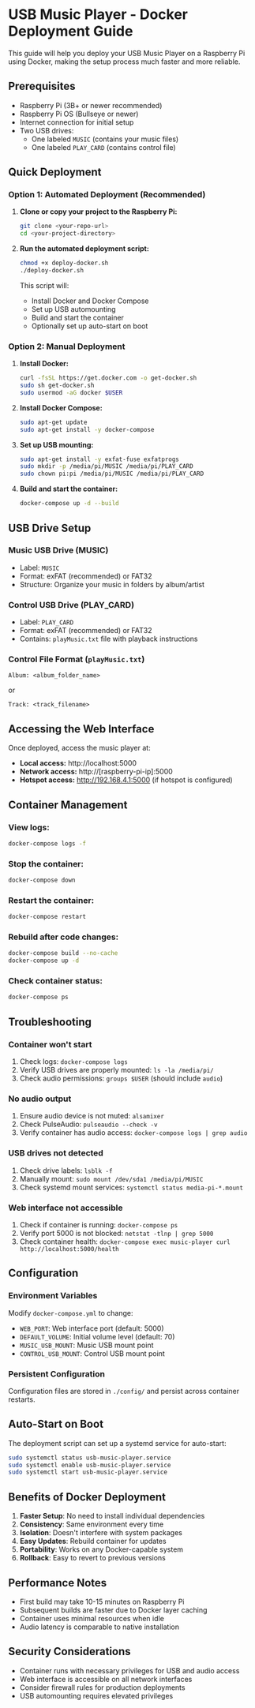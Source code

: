 # USB Music Player - Docker Deployment Guide

This guide will help you deploy your USB Music Player on a Raspberry Pi using Docker, making the setup process much faster and more reliable.

## Prerequisites

- Raspberry Pi (3B+ or newer recommended)
- Raspberry Pi OS (Bullseye or newer)
- Internet connection for initial setup
- Two USB drives:
  - One labeled `MUSIC` (contains your music files)
  - One labeled `PLAY_CARD` (contains control file)

## Quick Deployment

### Option 1: Automated Deployment (Recommended)

1. **Clone or copy your project to the Raspberry Pi:**
   ```bash
   git clone <your-repo-url>
   cd <your-project-directory>
   ```

2. **Run the automated deployment script:**
   ```bash
   chmod +x deploy-docker.sh
   ./deploy-docker.sh
   ```

   This script will:
   - Install Docker and Docker Compose
   - Set up USB automounting
   - Build and start the container
   - Optionally set up auto-start on boot

### Option 2: Manual Deployment

1. **Install Docker:**
   ```bash
   curl -fsSL https://get.docker.com -o get-docker.sh
   sudo sh get-docker.sh
   sudo usermod -aG docker $USER
   ```

2. **Install Docker Compose:**
   ```bash
   sudo apt-get update
   sudo apt-get install -y docker-compose
   ```

3. **Set up USB mounting:**
   ```bash
   sudo apt-get install -y exfat-fuse exfatprogs
   sudo mkdir -p /media/pi/MUSIC /media/pi/PLAY_CARD
   sudo chown pi:pi /media/pi/MUSIC /media/pi/PLAY_CARD
   ```

4. **Build and start the container:**
   ```bash
   docker-compose up -d --build
   ```

## USB Drive Setup

### Music USB Drive (MUSIC)
- Label: `MUSIC`
- Format: exFAT (recommended) or FAT32
- Structure: Organize your music in folders by album/artist

### Control USB Drive (PLAY_CARD)
- Label: `PLAY_CARD`
- Format: exFAT (recommended) or FAT32
- Contains: `playMusic.txt` file with playback instructions

### Control File Format (`playMusic.txt`)
```
Album: <album_folder_name>
```
or
```
Track: <track_filename>
```

## Accessing the Web Interface

Once deployed, access the music player at:
- **Local access:** http://localhost:5000
- **Network access:** http://[raspberry-pi-ip]:5000
- **Hotspot access:** http://192.168.4.1:5000 (if hotspot is configured)

## Container Management

### View logs:
```bash
docker-compose logs -f
```

### Stop the container:
```bash
docker-compose down
```

### Restart the container:
```bash
docker-compose restart
```

### Rebuild after code changes:
```bash
docker-compose build --no-cache
docker-compose up -d
```

### Check container status:
```bash
docker-compose ps
```

## Troubleshooting

### Container won't start
1. Check logs: `docker-compose logs`
2. Verify USB drives are properly mounted: `ls -la /media/pi/`
3. Check audio permissions: `groups $USER` (should include `audio`)

### No audio output
1. Ensure audio device is not muted: `alsamixer`
2. Check PulseAudio: `pulseaudio --check -v`
3. Verify container has audio access: `docker-compose logs | grep audio`

### USB drives not detected
1. Check drive labels: `lsblk -f`
2. Manually mount: `sudo mount /dev/sda1 /media/pi/MUSIC`
3. Check systemd mount services: `systemctl status media-pi-*.mount`

### Web interface not accessible
1. Check if container is running: `docker-compose ps`
2. Verify port 5000 is not blocked: `netstat -tlnp | grep 5000`
3. Check container health: `docker-compose exec music-player curl http://localhost:5000/health`

## Configuration

### Environment Variables
Modify `docker-compose.yml` to change:
- `WEB_PORT`: Web interface port (default: 5000)
- `DEFAULT_VOLUME`: Initial volume level (default: 70)
- `MUSIC_USB_MOUNT`: Music USB mount point
- `CONTROL_USB_MOUNT`: Control USB mount point

### Persistent Configuration
Configuration files are stored in `./config/` and persist across container restarts.

## Auto-Start on Boot

The deployment script can set up a systemd service for auto-start:

```bash
sudo systemctl status usb-music-player.service
sudo systemctl enable usb-music-player.service
sudo systemctl start usb-music-player.service
```

## Benefits of Docker Deployment

1. **Faster Setup**: No need to install individual dependencies
2. **Consistency**: Same environment every time
3. **Isolation**: Doesn't interfere with system packages
4. **Easy Updates**: Rebuild container for updates
5. **Portability**: Works on any Docker-capable system
6. **Rollback**: Easy to revert to previous versions

## Performance Notes

- First build may take 10-15 minutes on Raspberry Pi
- Subsequent builds are faster due to Docker layer caching
- Container uses minimal resources when idle
- Audio latency is comparable to native installation

## Security Considerations

- Container runs with necessary privileges for USB and audio access
- Web interface is accessible on all network interfaces
- Consider firewall rules for production deployments
- USB automounting requires elevated privileges 